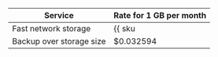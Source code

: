 Service | Rate for 1 GB per month
----- | -----
Fast network storage | {{ sku|USD|mdb.cluster.network-nvme.mysql|month|string }}
Backup over storage size | $0.032594